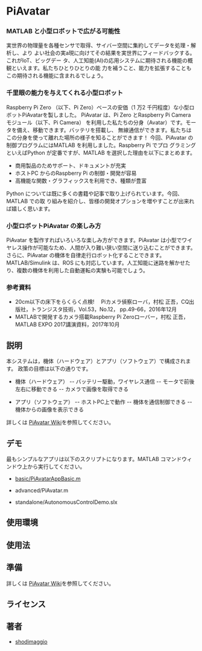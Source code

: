 PiAvatar
====

### MATLAB と小型ロボットで広がる可能性

実世界の物理量を各種センサで取得、サイバー空間に集約してデータを処理・解析し、より
よい社会の実a現に向けてその結果を実世界にフィードバックする。これがIoT、ビッグデー
タ、人工知能(AI)の応用システムに期待される機能の概観といえます。私たちひとりひとりの能
力を補うこと、能力を拡張することもこの期待される機能に含まれるでしょう。

### 千里眼の能力を与えてくれる小型ロボット

Raspberry Pi Zero （以下、Pi Zero）ベースの安価（1 万2 千円程度）な小型ロボットPiAvatarを製しました。
PiAvatar は、Pi Zero とRaspberry Pi Camera モジュール（以下、Pi Camera）
を利用した私たちの分身（Avatar）です。モータを備え、移動できます。バッテリを搭載し、
無線通信ができます。私たちはこの分身を使って離れた場所の様子を知ることができます！
今回、PiAvatar の制御プログラムにはMATLAB を利用しました。Raspberry Pi でプロ
グラミングといえばPython が定番ですが、MATLAB を選択した理由を以下にまとめます。

- 商用製品のためサポート、ドキュメントが充実
- ホストPC からのRaspberry Pi の制御・開発が容易
- 高機能な関数・グラフィックスを利用でき、種類が豊富

Python については既に多くの書籍や記事で取り上げられています。今回、MATLAB での取
り組みを紹介し、皆様の開発オプションを増やすことが出来れば嬉しく思います。

### 小型ロボットPiAvatar の楽しみ方

PiAvatar を製作すればいろいろな楽しみ方ができます。PiAvatar は小型でワイヤレス操作が可能なため、人間が入り難い狭い空間に送り込むことができます。さらに、PiAvatar の機体を自律走行ロボット化することできます。MATLAB/Simulink は、ROS にも対応しています。人工知能に迷路を解かせたり、複数の機体を利用した自動運転の実験も可能でしょう。

### 参考資料

- 20cm以下の床下をらくらく点検!　 Piカメラ偵察ローバ，村松 正吾，CQ出版社，トランジスタ技術，Vol.53，No.12， pp.49-66，2016年12月
- MATLABで開発するカメラ搭載Raspberry Pi Zeroローバー，村松 正吾，MATLAB EXPO 2017講演資料，2017年10月

## 説明

本システムは，機体（ハードウェア）とアプリ（ソフトウェア）で構成されます。
政策の目標は以下の通りです。

- 機体（ハードウェア）
-- バッテリー駆動，ワイヤレス通信
-- モータで前後左右に移動できる
-- カメラで画像を取得できる

- アプリ（ソフトウェア）
-- ホストPC上で動作
-- 機体を通信制御できる
-- 機体からの画像を表示できる

詳しくは [PiAvatar Wiki](https://github.com/shodimaggio/PiAvatar/wiki)を参照してください。


## デモ

最もシンプルなアプリは以下のスクリプトになります。MATLAB コマンドウィンドウ上から実行してください。

- [basic/PiAvatarAppBasic.m](https://github.com/shodimaggio/PiAvatar/blob/master/basic/PiAvatarAppBasic.m)

- advanced/PiAvatar.m

- standalone/AutonomousControlDemo.slx

## 使用環境

## 使用法

## 準備

詳しくは [PiAvatar Wiki](https://github.com/shodimaggio/PiAvatar/wiki)を参照してください。

## ライセンス

<!-- [MIT](https://github.com/tcnksm/tool/blob/master/LICENCE) -->

## 著者

- [shodimaggio](https://github.com/shodimaggio)
